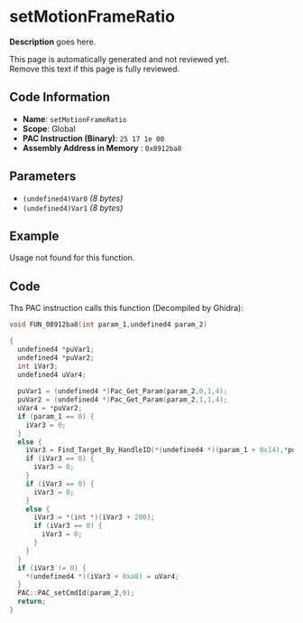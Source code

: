 # setMotionFrameRatio

**Description** goes here.

This page is automatically generated and not reviewed yet.<br>Remove this text if this page is fully reviewed.

## Code Information

- **Name**: `setMotionFrameRatio`
- **Scope**: Global
- **PAC Instruction (Binary)**: `25 17 1e 00`
- **Assembly Address in Memory** : `0x8912ba8`

## Parameters

- `(undefined4)Var0` *(8 bytes)*
- `(undefined4)Var1` *(8 bytes)*

## Example

Usage not found for this function.

## Code

Ths PAC instruction calls this function (Decompiled by Ghidra):

```c
void FUN_08912ba8(int param_1,undefined4 param_2)

{
  undefined4 *puVar1;
  undefined4 *puVar2;
  int iVar3;
  undefined4 uVar4;
  
  puVar1 = (undefined4 *)Pac_Get_Param(param_2,0,1,4);
  puVar2 = (undefined4 *)Pac_Get_Param(param_2,1,1,4);
  uVar4 = *puVar2;
  if (param_1 == 0) {
    iVar3 = 0;
  }
  else {
    iVar3 = Find_Target_By_HandleID(*(undefined4 *)(param_1 + 0x14),*puVar1,1);
    if (iVar3 == 0) {
      iVar3 = 0;
    }
    if (iVar3 == 0) {
      iVar3 = 0;
    }
    else {
      iVar3 = *(int *)(iVar3 + 200);
      if (iVar3 == 0) {
        iVar3 = 0;
      }
    }
  }
  if (iVar3 != 0) {
    *(undefined4 *)(iVar3 + 0xa8) = uVar4;
  }
  PAC::PAC_setCmdId(param_2,0);
  return;
}
```

